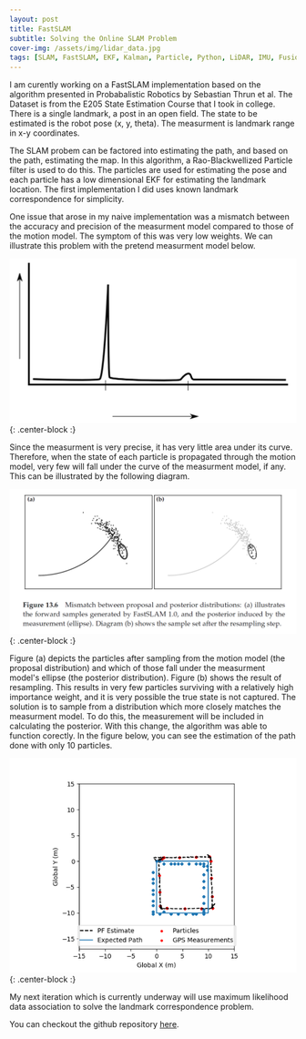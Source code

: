```yaml
---
layout: post
title: FastSLAM
subtitle: Solving the Online SLAM Problem
cover-img: /assets/img/lidar_data.jpg
tags: [SLAM, FastSLAM, EKF, Kalman, Particle, Python, LiDAR, IMU, Fusion]
---
```


I am curently working on a FastSLAM implementation based on the algorithm presented in Probabalistic Robotics by Sebastian Thrun et al. The Dataset is from the E205 State Estimation Course that I took in college. There is a single landmark, a post in an open field. The state to be estimated is the robot pose (x, y, theta). The measurment is landmark range in x-y coordinates. 

The SLAM probem can be factored into estimating the path, and based on the path, estimating the map. In this algorithm, a Rao-Blackwellized Particle filter is used to do this. The particles are used for estimating the pose and each particle has a low dimensional EKF for estimating the landmark location. The first implementation I did uses known landmark correspondence for simplicity. 

One issue that arose in my naive implementation was a mismatch between the accuracy and precision of the measurment model compared to those of the motion model. The symptom of this was very low weights. We can illustrate this problem with the pretend measurment model below. 

![measure_model](/assets/img/measurment_model.png){: .center-block :}

Since the measurment is very precise, it has very little area under its curve. Therefore, when the state of each particle is propagated through the motion model, very few will fall under the curve of the measurment model, if any. This can be illustrated by the following diagram.

![prop_vs_post](/assets/img/bad_proposal_vs_posterior.png){: .center-block :}

Figure (a) depicts the particles after sampling from the motion model (the proposal distribution) and which of those fall under the measurment model's ellipse (the posterior distribution). Figure (b) shows the result of resampling. This results in very few particles surviving with a relatively high importance weight, and it is very possible the true state is not captured. The solution is to sample from a distribution which more closely matches the measurment model. To do this, the measurement will be included in calculating the posterior. With this change, the algorithm was able to function corectly. In the figure below, you can see the estimation of the path done with only 10 particles.

![10particles_path](/assets/img/FastSLAM_known_10particles.png){: .center-block :}

My next iteration which is currently underway will use maximum likelihood data association to solve the landmark correspondence problem.

You can checkout the github repository [here](https://github.com/peterjohnsonhmc/SLAM).